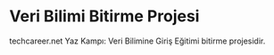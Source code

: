 # Veri Bilimi Bitirme Projesi
techcareer.net Yaz Kampı: Veri Bilimine Giriş Eğitimi bitirme projesidir.
